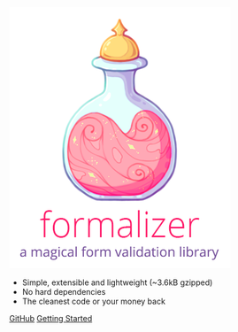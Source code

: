 ![logo](logo.png)

- Simple, extensible and lightweight (~3.6kB gzipped)
- No hard dependencies
- The cleanest code or your money back

[GitHub](https://github.com/nosachamos/formalizer/)
[Getting Started](/home)
